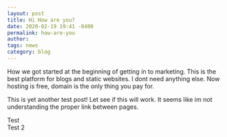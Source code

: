```yaml
---
layout: post
title: Hi How are you?
date: 2020-02-19 19:41 -0400
permalink: how-are-you
author: 
tags: news
category: blog
---
```


How we got started at the beginning of getting in to marketing. This is the best platform for blogs and static websites. I dont need anything else. Now hosting is free, domain is the only thing you pay for.

This is yet another test post! Let see if this will work. It seems like im not understanding the proper link between pages.

<div class="row">
<div class="col-md-6">
	Test
</div>

<div class="col-md-6">
	Test 2
</div>

</div>